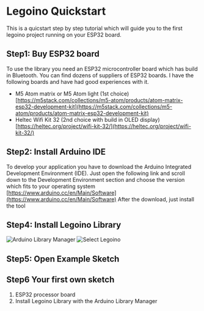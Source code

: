 # Legoino Quickstart

This is a quicstart step by step tutorial which will guide you to the first legoino project running on your ESP32 board. 

## Step1: Buy ESP32 board
To use the library you need an ESP32 microcontroller board which has build in Bluetooth. You can find dozens of suppliers of ESP32 boards. I have the following boards and have had good experiences with it.
* M5 Atom matrix or M5 Atom light (1st choice) [https://m5stack.com/collections/m5-atom/products/atom-matrix-esp32-development-kit](https://m5stack.com/collections/m5-atom/products/atom-matrix-esp32-development-kit)
* Heltec Wifi Kit 32 (2nd choice with build in OLED display) 
[https://heltec.org/project/wifi-kit-32/](https://heltec.org/project/wifi-kit-32/)


## Step2: Install Arduino IDE
To develop your application you have to download the Arduino Integrated Development Environment (IDE). Just open the following link and scroll down to the Development Environment section and choose the version which fits to your operating system
[https://www.arduino.cc/en/Main/Software](https://www.arduino.cc/en/Main/Software)
After the download, just install the tool

## Step4: Install Legoino Library
![Arduino Library Manager](docs/ArduinoLibraryManager_01.png?raw=true "Arduino Library Manager")
![Select Legoino](docs/ArduinoLibraryManager_02.png?raw=true "Legoino Library")

## Step5: Open Example Sketch

## Step6 Your first own sketch



1. ESP32 processor board
2. Install Legoino Library with the Arduino Library Manager